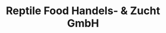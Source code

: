 ---
title: "Reptile Food Handels- & Zucht GmbH"
url: /aurachtal/reptile-food-handels-und-zucht-gmbh/
shop: Tiere
---